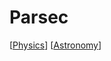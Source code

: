 # Parsec

[[Physics]] [[Astronomy]]

[//begin]: # "Autogenerated link references for markdown compatibility"
[Physics]: physics "Physics"
[Astronomy]: astronomy "Astronomy"
[//end]: # "Autogenerated link references"